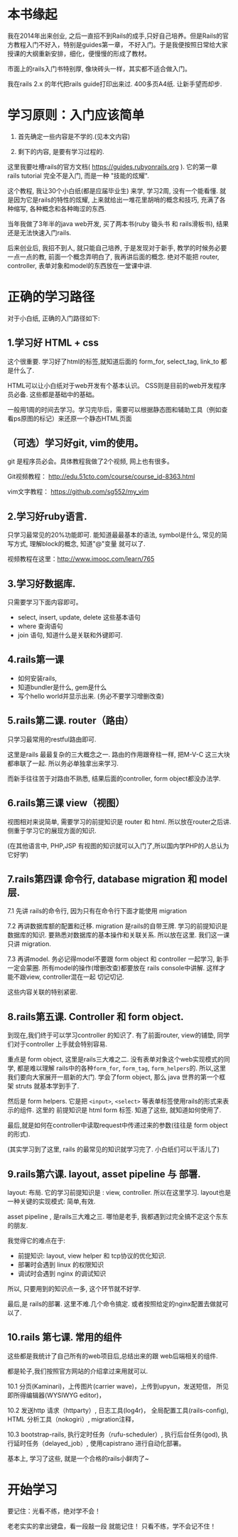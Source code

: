 # 本书缘起

我在2014年出来创业, 之后一直招不到Rails的成手,只好自己培养。但是Rails的官方教程入门不好入，特别是guides第一章，
不好入门。于是我便按照日常给大家授课的大纲重新安排，细化，便慢慢的形成了教材。

市面上的rails入门书特别厚, 像块砖头一样，其实都不适合做入门。

我在rails 2.x 的年代把rails guide打印出来过. 400多页A4纸. 让新手望而却步.

# 学习原则：入门应该简单

1. 首先确定一些内容是不学的.(见本文内容)

2. 剩下的内容, 是要有学习过程的.

这里我要吐槽rails的官方文档( https://guides.rubyonrails.org ). 它的第一章 rails tutorial 完全不是入门, 而是一种 "技能的炫耀".

这个教程, 我让30个小白纸(都是应届毕业生) 来学, 学习2周, 没有一个能看懂. 就是因为它是rails的特性的炫耀,
上来就给出一堆花里胡哨的概念和技巧, 充满了各种缩写, 各种概念和各种晦涩的东西.

当年我做了3年半的java web开发, 买了两本书(ruby 锄头书 和 rails滑板书), 结果还是无法快速入门rails.

后来创业后, 我招不到人, 就只能自己培养, 于是发现对于新手, 教学的时候务必要一点一点的教,
前面一个概念弄明白了, 我再讲后面的概念. 绝对不能把 router, controller, 表单对象和model的东西放在一堂课中讲.

# 正确的学习路径

对于小白纸, 正确的入门路径如下:

## 1.学习好 HTML + css

这个很重要. 学习好了html的标签,就知道后面的 form_for, select_tag, link_to 都是什么了.

HTML可以让小白纸对于web开发有个基本认识。 CSS则是目前的web开发程序员必备. 这些都是基础中的基础。

一般用1周的时间去学习。学习完毕后，需要可以根据静态图和辅助工具（例如查看ps原图的标记）来还原一个静态HTML页面

## （可选）学习好git, vim的使用。

git 是程序员必会。具体教程我做了2个视频, 网上也有很多。

Git视频教程： http://edu.51cto.com/course/course_id-8363.html

vim文字教程： https://github.com/sg552/my_vim

## 2.学习好ruby语言.

只学习最常见的20%功能即可. 能知道最最基本的语法, symbol是什么, 常见的简写方式,
理解block的概念, 知道"@"变量 就可以了.

视频教程在这里：http://www.imooc.com/learn/765

## 3.学习好数据库.

只需要学习下面内容即可。

- select, insert, update, delete 这些基本语句
- where 查询语句
- join 语句, 知道什么是关联和外键即可.

## 4.rails第一课

- 如何安装rails,
- 知道bundler是什么, gem是什么
- 写个hello world并显示出来. (务必不要学习增删改查)

## 5.rails第二课. router（路由）

只学习最常用的restful路由即可.

这里是rails 最最复杂的三大概念之一. 路由的作用跟脊柱一样, 把M-V-C 这三大块都串联了一起. 所以务必单独拿出来学习.

而新手往往苦于对路由不熟悉, 结果后面的controller, form object都没办法学.

## 6.rails第三课  view（视图）

视图相对来说简单, 需要学习的前提知识是 router 和 html. 所以放在router之后讲. 侧重于学习它的展现方面的知识.

(在其他语言中, PHP,JSP 有视图的知识就可以入门了,所以国内学PHP的人总认为它好学)

## 7.rails第四课 命令行, database migration 和 model 层.

7.1 先讲 rails的命令行, 因为只有在命令行下面才能使用 migration

7.2 再讲数据库额的配置和迁移. migration 是rails的自带王牌. 学习的前提知识是 数据库的知识.
要熟悉对数据库的基本操作和关联关系. 所以放在这里. 我们这一课只讲 migration.

7.3 再讲model.  务必记得model不要跟 form object 和 controller 一起学习, 新手一定会蒙圈.
所有model的操作(增删改查)都要放在 rails console中讲解. 这样才能不跟view, controller混在一起
切记切记.

这些内容关联的特别紧密.

## 8.rails第五课. Controller 和 form object.

到现在,我们终于可以学习controller 的知识了. 有了前面router, view的铺垫, 同学们对于controller
上手就会特别容易.

重点是 form object, 这里是rails三大难之二. 没有表单对象这个web实现模式的同学, 都是难以理解
rails中的各种`form_for`, `form_tag`, `form_helpers`的.  所以,这里我们要向大家展开一扇新的大门.
学会了form object, 那么 java 世界的第一个框架 struts 就基本学到手了.

然后是 form helpers. 它是把 `<input>`, `<select>` 等表单标签使用rails的形式来表示的组件. 这里的
前提知识是 html form 标签. 知道了这些, 就知道如何使用了.

最后,就是如何在controller中读取request中传递过来的参数(往往是 form object的形式).

(其实学习到了这里, rails 的最常见的知识就学习完了. 小白纸们可以干活儿了)

## 9.rails第六课. layout, asset pipeline 与 部署.

layout: 布局. 它的学习前提知识是 : view, controller. 所以在这里学习. layout也是一种关键的实现模式: 简单,有效.

asset pipeline , 是rails三大难之三. 哪怕是老手, 我都遇到过完全搞不定这个东东的朋友.

我觉得它的难点在于:

- 前提知识: layout, view helper 和 tcp协议的优化知识.
- 部署时会遇到 linux 的权限知识
- 调试时会遇到 nginx 的调试知识

所以, 只要用到的知识点一多, 这个环节就不好学.

最后,是 rails的部署. 这里不难.几个命令搞定. 或者按照给定的nginx配置去做就可以了.

## 10.rails 第七课. 常用的组件

这些都是我统计了自己所有的web项目后,总结出来的跟 web后端相关的组件.

都是轮子,我们按照官方网站的介绍拿过来用就可以.

10.1 分页(Kaminari)，上传图片(carrier wave)，上传到upyun，发送短信， 所见即所得编辑器(WYSIWYG editor)，

10.2 发送http 请求（httparty）, 日志工具(log4r)， 全局配置工具(rails-config), HTML 分析工具（nokogiri）, migration注释，

10.3 bootstrap-rails, 执行定时任务（rufu-scheduler）, 执行后台任务(god),  执行延时任务（delayed_job）, 使用capistrano 进行自动化部署。

基本上, 学习了这些, 就是一个合格的rails小鲜肉了~

# 开始学习

要记住：光看不练，绝对学不会！

老老实实的拿出键盘，看一段敲一段 就能记住！ 只看不练，学不会记不住！
